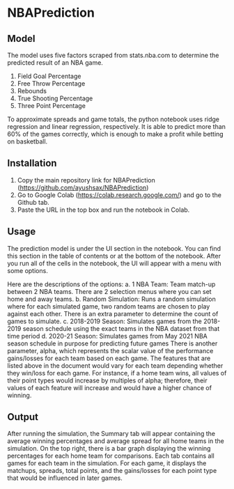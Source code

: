 # NBAPrediction

## Model
The model uses five factors scraped from stats.nba.com to determine the predicted result of an NBA game.
1. Field Goal Percentage
2. Free Throw Percentage
3. Rebounds
4. True Shooting Percentage
5. Three Point Percentage


To approximate spreads and game totals, the python notebook uses ridge regression and linear regression, respectively. It is able to predict more than 60% of the games correctly, which is enough to make a profit while betting on basketball. 


## Installation
1. Copy the main repository link for NBAPrediction (https://github.com/ayushsax/NBAPrediction)
2. Go to Google Colab (https://colab.research.google.com/) and go to the Github tab.
3. Paste the URL in the top box and run the notebook in Colab.


## Usage
The prediction model is under the UI section in the notebook. You can find this section in the table of contents or at the bottom of the notebook. After you run all of the cells in the notebook, the UI will appear with a menu with some options.

Here are the descriptions of the options:
a. 1 NBA Team: Team match-up between 2 NBA teams. There are 2 selection menus where you can set home and away teams.
b. Random Simulation: Runs a random simulation where for each simulated game, two random teams are chosen to play against each other. There is an extra parameter to determine the count of games to simulate.
c. 2018-2019 Season: Simulates games from the 2018-2019 season schedule using the exact teams in the NBA dataset from that time period
d. 2020-21 Season: Simulates games from May 2021 NBA season schedule in purpose for predicting future games
There is another parameter, alpha, which represents the scalar value of the performance gains/losses for each team based on each game. The features that are listed above in the document would vary for each team depending whether they win/loss for each game. For instance, if a home team wins, all values of their point types would increase by multiples of alpha; therefore, their values of each feature will increase and would have a higher chance of winning.

## Output
After running the simulation, the Summary tab will appear containing the average winning percentages and average spread for all home teams in the simulation. On the top right, there is a bar graph displaying the winning percentages for each home team for comparisons. Each tab contains all games for each team in the simulation. For each game, it displays the matchups, spreads, total points, and the gains/losses for each point type that would be influenced in later games.

